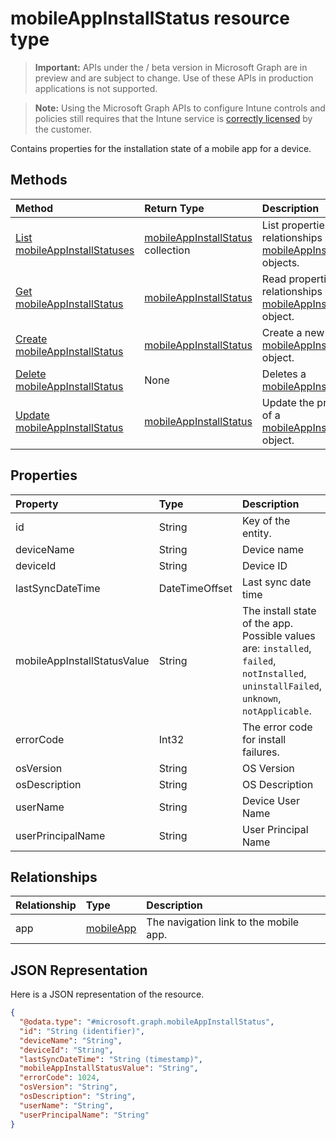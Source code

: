 ﻿# mobileAppInstallStatus resource type

> **Important:** APIs under the / beta version in Microsoft Graph are in preview and are subject to change. Use of these APIs in production applications is not supported.

> **Note:** Using the Microsoft Graph APIs to configure Intune controls and policies still requires that the Intune service is [correctly licensed](https://go.microsoft.com/fwlink/?linkid=839381) by the customer.

Contains properties for the installation state of a mobile app for a device.
## Methods
|Method|Return Type|Description|
|:---|:---|:---|
|[List mobileAppInstallStatuses](../api/intune_apps_mobileappinstallstatus_list.md)|[mobileAppInstallStatus](../resources/intune_apps_mobileappinstallstatus.md) collection|List properties and relationships of the [mobileAppInstallStatus](../resources/intune_apps_mobileappinstallstatus.md) objects.|
|[Get mobileAppInstallStatus](../api/intune_apps_mobileappinstallstatus_get.md)|[mobileAppInstallStatus](../resources/intune_apps_mobileappinstallstatus.md)|Read properties and relationships of the [mobileAppInstallStatus](../resources/intune_apps_mobileappinstallstatus.md) object.|
|[Create mobileAppInstallStatus](../api/intune_apps_mobileappinstallstatus_create.md)|[mobileAppInstallStatus](../resources/intune_apps_mobileappinstallstatus.md)|Create a new [mobileAppInstallStatus](../resources/intune_apps_mobileappinstallstatus.md) object.|
|[Delete mobileAppInstallStatus](../api/intune_apps_mobileappinstallstatus_delete.md)|None|Deletes a [mobileAppInstallStatus](../resources/intune_apps_mobileappinstallstatus.md).|
|[Update mobileAppInstallStatus](../api/intune_apps_mobileappinstallstatus_update.md)|[mobileAppInstallStatus](../resources/intune_apps_mobileappinstallstatus.md)|Update the properties of a [mobileAppInstallStatus](../resources/intune_apps_mobileappinstallstatus.md) object.|

## Properties
|Property|Type|Description|
|:---|:---|:---|
|id|String|Key of the entity.|
|deviceName|String|Device name|
|deviceId|String|Device ID|
|lastSyncDateTime|DateTimeOffset|Last sync date time|
|mobileAppInstallStatusValue|String|The install state of the app. Possible values are: `installed`, `failed`, `notInstalled`, `uninstallFailed`, `unknown`, `notApplicable`.|
|errorCode|Int32|The error code for install failures.|
|osVersion|String|OS Version|
|osDescription|String|OS Description|
|userName|String|Device User Name|
|userPrincipalName|String|User Principal Name|

## Relationships
|Relationship|Type|Description|
|:---|:---|:---|
|app|[mobileApp](../resources/intune_apps_mobileapp.md)|The navigation link to the mobile app.|

## JSON Representation
Here is a JSON representation of the resource.
<!-- {
  "blockType": "resource",
  "keyProperty": "id",
  "@odata.type": "microsoft.graph.mobileAppInstallStatus"
}
-->
``` json
{
  "@odata.type": "#microsoft.graph.mobileAppInstallStatus",
  "id": "String (identifier)",
  "deviceName": "String",
  "deviceId": "String",
  "lastSyncDateTime": "String (timestamp)",
  "mobileAppInstallStatusValue": "String",
  "errorCode": 1024,
  "osVersion": "String",
  "osDescription": "String",
  "userName": "String",
  "userPrincipalName": "String"
}
```



